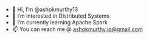 - 👋 Hi, I’m @ashokmurthy13
- 👀 I’m interested in Distributed Systems
- 🌱 I’m currently learning Apache Spark
- 📫 You can reach me @ ashokmurthy.jp@gmail.com

<!---
ashokmurthy13/ashokmurthy13 is a ✨ special ✨ repository because its `README.md` (this file) appears on your GitHub profile.
You can click the Preview link to take a look at your changes.
--->
